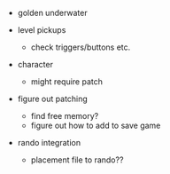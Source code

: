 - golden underwater
- level pickups
  - check triggers/buttons etc.
- character
  - might require patch

    
- figure out patching
  - find free memory?
  - figure out how to add to save game

- rando integration
  - placement file to rando?? 